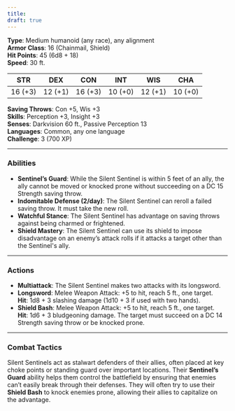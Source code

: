 ```yaml
---
title: 
draft: true
---
```


**Type**: Medium humanoid (any race), any alignment  
**Armor Class**: 16 (Chainmail, Shield)  
**Hit Points**: 45 (6d8 + 18)  
**Speed**: 30 ft.

|STR|DEX|CON|INT|WIS|CHA|
|---|---|---|---|---|---|
|16 (+3)|12 (+1)|16 (+3)|10 (+0)|12 (+1)|10 (+0)|

**Saving Throws**: Con +5, Wis +3  
**Skills**: Perception +3, Insight +3  
**Senses**: Darkvision 60 ft., Passive Perception 13  
**Languages**: Common, any one language  
**Challenge**: 3 (700 XP)

---

### **Abilities**

- **Sentinel’s Guard**: While the Silent Sentinel is within 5 feet of an ally, the ally cannot be moved or knocked prone without succeeding on a DC 15 Strength saving throw.
- **Indomitable Defense (2/day)**: The Silent Sentinel can reroll a failed saving throw. It must take the new roll.
- **Watchful Stance**: The Silent Sentinel has advantage on saving throws against being charmed or frightened.
- **Shield Mastery**: The Silent Sentinel can use its shield to impose disadvantage on an enemy’s attack rolls if it attacks a target other than the Sentinel's ally.

---

### **Actions**

- **Multiattack**: The Silent Sentinel makes two attacks with its longsword.
- **Longsword**: Melee Weapon Attack: +5 to hit, reach 5 ft., one target.  
    **Hit**: 1d8 + 3 slashing damage (1d10 + 3 if used with two hands).
- **Shield Bash**: Melee Weapon Attack: +5 to hit, reach 5 ft., one target.  
    **Hit**: 1d6 + 3 bludgeoning damage. The target must succeed on a DC 14 Strength saving throw or be knocked prone.

---

### **Combat Tactics**

Silent Sentinels act as stalwart defenders of their allies, often placed at key choke points or standing guard over important locations. Their **Sentinel’s Guard** ability helps them control the battlefield by ensuring that enemies can’t easily break through their defenses. They will often try to use their **Shield Bash** to knock enemies prone, allowing their allies to capitalize on the advantage.
